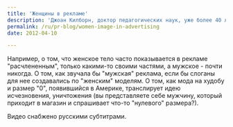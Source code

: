 ```yaml
---
title: 'Женщины в рекламе'
description: 'Джоан Килборн, доктор педагогических наук, уже более 40 лет занимается проблемой образа женщин в массовой культуре, и особенно, в рекламе. Ниже представлена ее презентация, посвященная развитию этой проблематики в последние годы.'
permalink: /ru/pr-blog/women-image-in-advertising
date: 2012-04-10

---
```


Например, о том, что женское тело часто показывается в рекламе "расчлененным", только какими-то своими частями, а мужское - почти никогда. О том, как звучала бы "мужская" реклама, если бы слоганы для нее создавались по "женским" моделям. О том, как мода на худобу и размер "0", появившийся в Америке, транслирует идею исчезновения, уничтожения (вы представляете себе мужчину, который приходит в магазин и спрашивает что-то "нулевого" размера?).

Видео снабжено русскими субтитрами.

<object classid="clsid:d27cdb6e-ae6d-11cf-96b8-444553540000" width="420px;" height="315px;"><param name="movie" value="http://www.youtube.com/v/RMVS5M3SckQ" ></param><param name="flashvars" value="version=3&hl=ru_RU"></param><param name="wmode" value="transparent"></param><param name="allowScriptAccess" value="never"><embed src="http://www.youtube.com/v/RMVS5M3SckQ" flashvars="version=3&hl=ru_RU" type="application/x-shockwave-flash" wmode="transparent"  width="420px;" height="315px;" allowscriptaccess="never" ></embed></object>

<object classid="clsid:d27cdb6e-ae6d-11cf-96b8-444553540000" width="420px;" height="315px;"><param name="movie" value="http://www.youtube.com/v/15QxA5zVLkw" ></param><param name="flashvars" value="version=3&hl=ru_RU"></param><param name="wmode" value="transparent"></param><param name="allowScriptAccess" value="never"><embed src="http://www.youtube.com/v/15QxA5zVLkw" flashvars="version=3&hl=ru_RU" type="application/x-shockwave-flash" wmode="transparent"  width="420px;" height="315px;" allowscriptaccess="never" ></embed></object>

<object classid="clsid:d27cdb6e-ae6d-11cf-96b8-444553540000" width="420px;" height="315px;"><param name="movie" value="http://www.youtube.com/v/NLgU6w45m3Y" ></param><param name="flashvars" value="version=3&hl=ru_RU"></param><param name="wmode" value="transparent"></param><param name="allowScriptAccess" value="never"><embed src="http://www.youtube.com/v/NLgU6w45m3Y" flashvars="version=3&hl=ru_RU" type="application/x-shockwave-flash" wmode="transparent"  width="420px;" height="315px;" allowscriptaccess="never" ></embed></object>

<object classid="clsid:d27cdb6e-ae6d-11cf-96b8-444553540000" width="420px;" height="315px;"><param name="movie" value="http://www.youtube.com/v/YrQtxkbkKsw" ></param><param name="flashvars" value="version=3&hl=ru_RU"></param><param name="wmode" value="transparent"></param><param name="allowScriptAccess" value="never"><embed src="http://www.youtube.com/v/YrQtxkbkKsw" flashvars="version=3&hl=ru_RU" type="application/x-shockwave-flash" wmode="transparent"  width="420px;" height="315px;" allowscriptaccess="never" ></embed></object>

<object classid="clsid:d27cdb6e-ae6d-11cf-96b8-444553540000" width="420px;" height="315px;"><param name="movie" value="http://www.youtube.com/v/7pjivz6UJZA" ></param><param name="flashvars" value="version=3&hl=ru_RU"></param><param name="wmode" value="transparent"></param><param name="allowScriptAccess" value="never"><embed src="http://www.youtube.com/v/7pjivz6UJZA" flashvars="version=3&hl=ru_RU" type="application/x-shockwave-flash" wmode="transparent"  width="420px;" height="315px;" allowscriptaccess="never" ></embed></object>

<object classid="clsid:d27cdb6e-ae6d-11cf-96b8-444553540000" width="420px;" height="315px;"><param name="movie" value="http://www.youtube.com/v/wI7FcP6v_GY" ></param><param name="flashvars" value="version=3&hl=ru_RU"></param><param name="wmode" value="transparent"></param><param name="allowScriptAccess" value="never"><embed src="http://www.youtube.com/v/wI7FcP6v_GY" flashvars="version=3&hl=ru_RU" type="application/x-shockwave-flash" wmode="transparent"  width="420px;" height="315px;" allowscriptaccess="never" ></embed></object>

